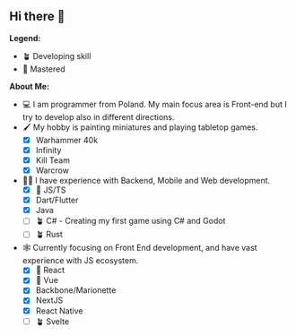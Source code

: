 ## Hi there 👋

**Legend:**
  - 🪴 Developing skill
  - 🎯 Mastered

**About Me:**
- 💻 I am programmer from Poland. My main focus area is Front-end but I try to develop also in different directions.
- 🖌️ My hobby is painting miniatures and playing tabletop games.
  - [x] Warhammer 40k
  - [x] Infinity
  - [x] Kill Team
  - [x] Warcrow
- 👨‍🔬 I have experience with Backend, Mobile and Web development.
  - [x] 🎯 JS/TS
  - [x] Dart/Flutter
  - [x] Java
  - [ ] 🪴 C# - Creating my first game using C# and Godot
  - [ ] 🪴 Rust
- 🕸️ Currently focusing on Front End development, and have vast experience with JS ecosystem.
  - [x] 🎯 React
  - [x] 🎯 Vue
  - [x] Backbone/Marionette
  - [x] NextJS
  - [x] React Native
  - [ ] 🪴 Svelte
